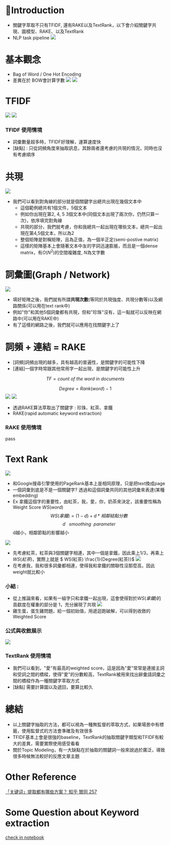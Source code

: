 # Introduction 
* 關鍵字萃取不只有TFIDF, 還有RAKE以及TextRank，以下會介紹關鍵字共現、圖模型、RAKE、以及TextRank
* NLP task pipeline
<img src = './images/keywordExtraction_1.png'></img>
# 基本觀念
* Bag of Word / One Hot Encoding
* 差異在於 BOW會計算字數
<img src = './images/keywordExtraction_2.png'></img>
<img src = './images/keywordExtraction_3.png'></img>
# TFIDF 
<img src = './images/keywordExtraction_13.png'></img>
<img src = './images/keywordExtraction_14.png'></img>
### TFIDF 使用情境
* 詞彙數量超多時，TFIDF好理解，運算速度快
* [缺點] : 只從詞頻角度來抽取訊息，其餘兩者還考慮的共現的情況，同時也沒有考慮順序
# 共現
<img src = './images/keywordExtraction_4.png'></img>
* 我們可以看到對角線的部分就是個關鍵字出總共出現在幾個文本中
  * 這個範例總共有1個文件，5個文本
  * 例如你出現在第2, 4, 5 3個文本中(同個文本出現了兩次你，仍然只算一次)，依序填完對角線
  * 共現的部分，我們就考慮，你和我總共一起出現在哪些文本，總共一起出現在第4,5個文本，所以為2
  * 整個矩陣是對稱矩陣，且為正值，為一個半正定(semi-postive matrix)
  * 這樣的矩陣基本上會隨著文本中友的字詞迅速膨脹，而且是一個dense matrix，有$O(N^{2})$的空間複雜度, $N$為文字數
# 詞彙圖(Graph / Network)
<img src = './images/keywordExtraction_5.png'></img>
* 填好矩陣之後，我們就有所謂**共現次數**(等同於共現強度、共現分數等)以及網路關係(可以用在text rank中)
* 例如"你"和其他5個詞彙都有共現，但和"珍珠"沒有，這一點就可以反映在網路中(可以用在RAKE中)
* 有了這樣的網路之後，我們就可以應用在找關鍵字上了
# 詞頻 + 連結 = RAKE
* [詞頻]詞頻出現的越多，具有越高的普遍性，是關鍵字的可能性下降
* [連結]一個字時常跟其他常用字一起出現，是關鍵字的可能性上升

$$
TF = count~of~the~word~in~documents
$$

$$
Degree = Rank(word) - 1
$$
<img src = './images/keywordExtraction_6.png'></img>
<img src = './images/keywordExtraction_7.png'></img>
* 透過RAKE算法萃取出了關鍵字 : 珍珠、紅茶、拿鐵
* RAKE(rapid automatic keyword extraction)

### RAKE 使用情境
pass

# Text Rank 
<img src = './images/keywordExtraction_8.png'></img>
* 和Google搜尋引擎使用的PageRank基本上是相同原理，只是把text換成page
* 一個詞彙到底是不是一個關鍵字? 透過和這個詞彙共同的其他詞彙來表達(某種embedding)
* Ex 拿鐵這個字的重要性，由紅茶，我，愛，你，奶茶來決定，該重要性稱為Weight Score $WS(word)$
$$
WS(拿鐵) = (1-d) + d*相鄰結點分數
$$
$$
d~~~ smoothing~~parameter
$$
d越小，相鄰節點的影響越小

<img src = './images/keywordExtraction_9.png'></img>
* 先考慮紅茶，紅茶與3個關鍵字相連，其中一個是拿鐵，因此乘上1/3，再乘上$WS(紅茶)$，實際上就是 $ WS(紅茶) \frac{1}{Degree(紅茶)}$
<img src = './images/keywordExtraction_10.png'></img>
* 在考慮我，我和很多詞彙都相連，使得我和拿鐵的關聯性沒那麼高，因此weight就比較小
### 小結 : 
* 從上推論來看，如果有一組字只和拿鐵一起出現，這會使得對於$WS(拿鐵)$的貢獻度在權重的部分是 1，充分展現了共現
<img src = './images/keywordExtraction_11.png'></img>
* 雞生蛋，蛋生雞問題，給一個初始值，用遞迴跑破解，可以得到收斂的Weighted Score

### 公式與收斂展示

<img src = './images/keywordExtraction_12.png'></img>

### TextRank 使用情境
* 我們可以看到，"愛"有最高的weighted score，這是因為"愛"常常是連接主詞和受詞之間的橋樑，使得"愛"的分數較高，TextRank被用來找出辭彙語詞彙之間的橋樑作為一種關鍵字萃取方式
* [缺點] 需要計算圖以及遞回，要算比較久

# 總結 
* 以上關鍵字抽取的方法，都可以視為一種無監督的萃取方式，如果場景中有標籤，使用監督式的方法會準確及有效很多
* TFIDF基本上會是很強的baseline，TextRank的抽取關鍵字類型和TFIDF有較大的差異，需要實際使用感受看看
* 關於Topic Modeling，有一大缺點在於抽取的關鍵詞一般來說過於廣泛，導致很多時候無法較好的反應文章主題
# Other Reference
[「关键词」提取都有哪些方案？ 知乎 贊同 257](https://www.zhihu.com/question/21104071/answer/121576297)

# Some Question about Keyword extraction

[check in notebook](/demo/tfidf_demo/Copy%20of%20Data%20Science%20and%20Machine%20Learning%20.ipynb)